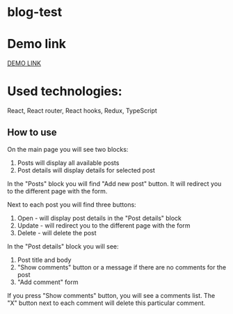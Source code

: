 # blog-test

# Demo link
[DEMO LINK](https://KHTRE.github.io/blog-test/)

# Used technologies:
React, React router, React hooks, Redux, TypeScript

## How to use
On the main page you will see two blocks:
1) Posts will display all available posts
2) Post details will display details for selected post

In the "Posts" block you will find "Add new post" button.
It will redirect you to the different page with the form.

Next to each post you will find three buttons:
1) Open - will display post details in the "Post details" block
2) Update - will redirect you to the different page with the form
3) Delete - will delete the post

In the "Post details" block you will see:
1) Post title and body
2) "Show comments" button or a message if there are no comments for the post
3) "Add comment" form

If you press "Show comments" button, you will see a comments list.
The "X" button next to each comment will delete this particular comment.
